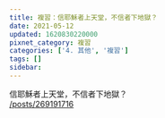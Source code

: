 ```yaml
---
title: 複習：信耶穌者上天堂，不信者下地獄？
date: 2021-05-12
updated: 1620830220000
pixnet_category: 複習
categories: ['4. 其他', '複習']
tags: []
sidebar: 
---
```


<p>信耶穌者上天堂，不信者下地獄？<br/>
<a href="/posts/269191716" target="_blank">/posts/269191716</a></p>
<p> </p>
